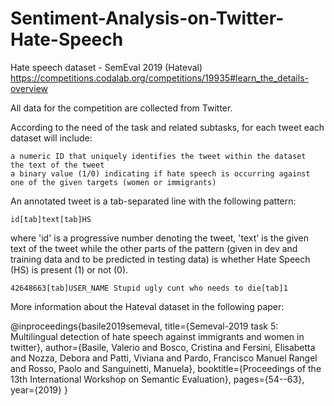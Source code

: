 # Sentiment-Analysis-on-Twitter-Hate-Speech
Hate speech dataset - SemEval 2019 (Hateval)
https://competitions.codalab.org/competitions/19935#learn_the_details-overview

All data for the competition are collected from Twitter.

According to the need of the task and related subtasks, for each tweet each dataset will include:

    a numeric ID that uniquely identifies the tweet within the dataset
    the text of the tweet
    a binary value (1/0) indicating if hate speech is occurring against one of the given targets (women or immigrants)

An annotated tweet is a tab-separated line with the following pattern:

    id[tab]text[tab]HS

where 'id' is a progressive number denoting the tweet, 'text' is the given text of the tweet
while the other parts of the pattern (given in dev and training data and to be predicted in testing data) is whether Hate Speech (HS) is present (1) or not (0).

    42648663[tab]USER_NAME Stupid ugly cunt who needs to die[tab]1

More information about the Hateval dataset in the following paper:

@inproceedings{basile2019semeval,
  title={Semeval-2019 task 5: Multilingual detection of hate speech against immigrants and women in twitter},
  author={Basile, Valerio and Bosco, Cristina and Fersini, Elisabetta and Nozza, Debora and Patti, Viviana and Pardo, Francisco Manuel Rangel and Rosso, Paolo and Sanguinetti, Manuela},
  booktitle={Proceedings of the 13th International Workshop on Semantic Evaluation},
  pages={54--63},
  year={2019}
}
